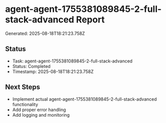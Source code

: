 # agent-agent-1755381089845-2-full-stack-advanced Report

Generated: 2025-08-18T18:21:23.758Z

## Status
- Task: agent-agent-1755381089845-2-full-stack-advanced
- Status: Completed
- Timestamp: 2025-08-18T18:21:23.758Z

## Next Steps
- Implement actual agent-agent-1755381089845-2-full-stack-advanced functionality
- Add proper error handling
- Add logging and monitoring
